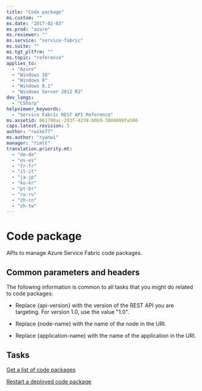 ```yaml
---
title: "Code package"
ms.custom: ""
ms.date: "2017-02-03"
ms.prod: "azure"
ms.reviewer: ""
ms.service: "service-fabric"
ms.suite: ""
ms.tgt_pltfrm: ""
ms.topic: "reference"
applies_to: 
  - "Azure"
  - "Windows 10"
  - "Windows 8"
  - "Windows 8.1"
  - "Windows Server 2012 R2"
dev_langs: 
  - "CSharp"
helpviewer_keywords: 
  - "Service Fabric REST API Reference"
ms.assetid: 061790ac-293f-4278-b0b9-3804809fa506
caps.latest.revision: 5
author: "rwike77"
ms.author: "ryanwi"
manager: "timlt"
translation.priority.mt: 
  - "de-de"
  - "es-es"
  - "fr-fr"
  - "it-it"
  - "ja-jp"
  - "ko-kr"
  - "pt-br"
  - "ru-ru"
  - "zh-cn"
  - "zh-tw"
---
```

# Code package
APIs to manage Azure Service Fabric code packages.  
  
## Common parameters and headers  
 The following information is common to all tasks that you might do related to code packages:  
  
-   Replace {api-version} with the version of the REST API you are targeting. For version 1.0, use the value "1.0".  
  
-   Replace {node-name} with the name of the node in the URI.  
  
-   Replace {application-name} with the name of the application in the URI.  
  
## Tasks  
 [Get a list of code packages](get-a-list-of-code-packages.md)  
  
 [Restart a deployed code package](restart-a-deployed-code-package.md)